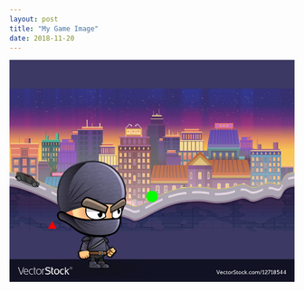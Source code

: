 ```yaml
---
layout: post
title: "My Game Image"
date: 2018-11-20
---
```


![My Game Image](/images/download.png.png)
